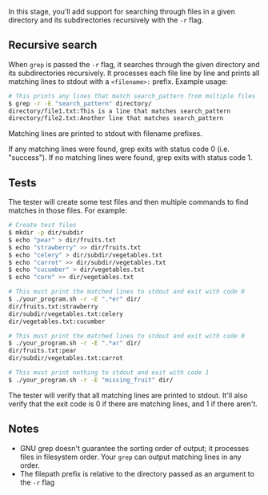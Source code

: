 In this stage, you'll add support for searching through files in a given directory and its subdirectories recursively with the `-r` flag.

## Recursive search

When `grep` is passed the `-r` flag, it searches through the given directory and its subdirectories recursively. It processes each file line by line and prints all matching lines to stdout with a `<filename>:` prefix. Example usage:

```bash
# This prints any lines that match search_pattern from multiple files
$ grep -r -E "search_pattern" directory/
directory/file1.txt:This is a line that matches search_pattern
directory/file2.txt:Another line that matches search_pattern
```

Matching lines are printed to stdout with filename prefixes.

If any matching lines were found, grep exits with status code 0 (i.e. "success"). If no matching lines were found, grep exits with status code 1.

## Tests

The tester will create some test files and then multiple commands to find matches in those files. For example:

```bash
# Create test files
$ mkdir -p dir/subdir
$ echo "pear" > dir/fruits.txt
$ echo "strawberry" >> dir/fruits.txt
$ echo "celery" > dir/subdir/vegetables.txt
$ echo "carrot" >> dir/subdir/vegetables.txt
$ echo "cucumber" > dir/vegetables.txt
$ echo "corn" >> dir/vegetables.txt

# This must print the matched lines to stdout and exit with code 0
$ ./your_program.sh -r -E ".*er" dir/
dir/fruits.txt:strawberry
dir/subdir/vegetables.txt:celery
dir/vegetables.txt:cucumber

# This must print the matched lines to stdout and exit with code 0
$ ./your_program.sh -r -E ".*ar" dir/
dir/fruits.txt:pear
dir/subdir/vegetables.txt:carrot

# This must print nothing to stdout and exit with code 1
$ ./your_program.sh -r -E "missing_fruit" dir/
```

The tester will verify that all matching lines are printed to stdout. It'll also verify that the exit code is 0 if there are matching lines, and 1 if there aren't.

## Notes

- GNU grep doesn't guarantee the sorting order of output; it processes files in filesystem order. Your `grep` can output matching lines in any order.
- The filepath prefix is relative to the directory passed as an argument to the `-r` flag
